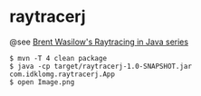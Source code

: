# raytracerj

@see [Brent Wasilow's Raytracing in Java series](https://www.youtube.com/watch?v=EKB6AuQwSu4&list=PL_GzCdW2WxqWliArDq_9AE1faYoYRbnIS)

```
$ mvn -T 4 clean package
$ java -cp target/raytracerj-1.0-SNAPSHOT.jar com.idklomg.raytracerj.App
$ open Image.png
```